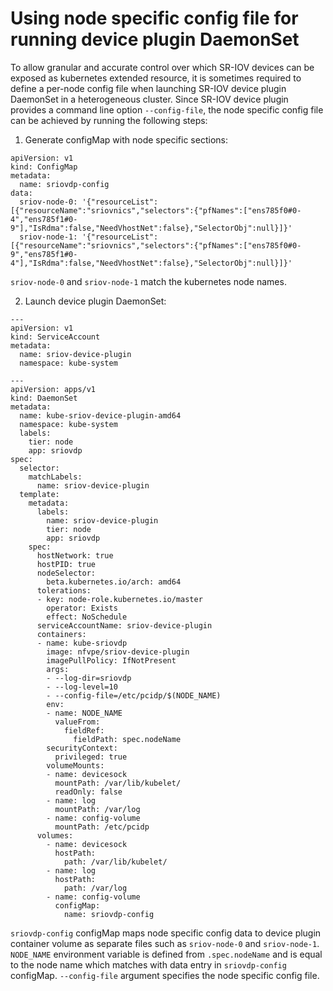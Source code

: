 # Using node specific config file for running device plugin DaemonSet

To allow granular and accurate control over which SR-IOV devices can be exposed as kubernetes extended resource, it is sometimes required to define a per-node config file when launching SR-IOV device plugin DaemonSet in a heterogeneous cluster. Since SR-IOV device plugin provides a command line option `--config-file`, the node specific config file can be achieved by running the following steps:

1. Generate configMap with node specific sections:
```
apiVersion: v1
kind: ConfigMap
metadata:
  name: sriovdp-config
data:
  sriov-node-0: '{"resourceList":[{"resourceName":"sriovnics","selectors":{"pfNames":["ens785f0#0-4","ens785f1#0-9"],"IsRdma":false,"NeedVhostNet":false},"SelectorObj":null}]}'
  sriov-node-1: '{"resourceList":[{"resourceName":"sriovnics","selectors":{"pfNames":["ens785f0#0-9","ens785f1#0-4"],"IsRdma":false,"NeedVhostNet":false},"SelectorObj":null}]}'
``` 

`sriov-node-0` and `sriov-node-1` match the kubernetes node names.

2. Launch device plugin DaemonSet:
```
---
apiVersion: v1
kind: ServiceAccount
metadata:
  name: sriov-device-plugin
  namespace: kube-system

---
apiVersion: apps/v1
kind: DaemonSet
metadata:
  name: kube-sriov-device-plugin-amd64
  namespace: kube-system
  labels:
    tier: node
    app: sriovdp
spec:
  selector:
    matchLabels:
      name: sriov-device-plugin
  template:
    metadata:
      labels:
        name: sriov-device-plugin
        tier: node
        app: sriovdp
    spec:
      hostNetwork: true
      hostPID: true
      nodeSelector:
        beta.kubernetes.io/arch: amd64
      tolerations:
      - key: node-role.kubernetes.io/master
        operator: Exists
        effect: NoSchedule
      serviceAccountName: sriov-device-plugin
      containers:
      - name: kube-sriovdp
        image: nfvpe/sriov-device-plugin
        imagePullPolicy: IfNotPresent
        args:
        - --log-dir=sriovdp
        - --log-level=10
        - --config-file=/etc/pcidp/$(NODE_NAME)
        env:
        - name: NODE_NAME
          valueFrom:
            fieldRef:
              fieldPath: spec.nodeName
        securityContext:
          privileged: true
        volumeMounts:
        - name: devicesock
          mountPath: /var/lib/kubelet/
          readOnly: false
        - name: log
          mountPath: /var/log
        - name: config-volume
          mountPath: /etc/pcidp
      volumes:
        - name: devicesock
          hostPath:
            path: /var/lib/kubelet/
        - name: log
          hostPath:
            path: /var/log
        - name: config-volume
          configMap:
            name: sriovdp-config
```

`sriovdp-config` configMap maps node specific config data to device plugin container volume as separate files such as `sriov-node-0` and `sriov-node-1`.
`NODE_NAME` environment variable is defined from `.spec.nodeName` and is equal to the node name which matches with data entry in `sriovdp-config` configMap.
`--config-file` argument specifies the node specific config file.
